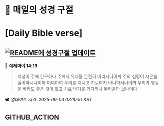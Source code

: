 # 🙏 매일의 성경 구절
# [Daily Bible verse]
## [![README에 성경구절 업데이트](https://github.com/DONGSUKA/first_test/actions/workflows/update-readme-bible.yml/badge.svg)](https://github.com/DONGSUKA/first_test/actions/workflows/update-readme-bible.yml)
<!-- START_BIBLE_VERSE -->
📖 **예레미야 14:19**
> 백성이 주께 간구하다 주께서 유다를 온전히 버리시나이까 주의 심령이 시온을 싫어하시나이까 어찌하여 우리를 치시고 치료하지 아니하시나이까 우리가 평강을 바라도 좋은 것이 없고 치료 받기를 기다리나 두려움만 보나이다

🕊️ _업데이트 시각: 2025-09-03 03:10:51 KST_
  <!-- END_BIBLE_VERSE -->
## GITHUB_ACTION
